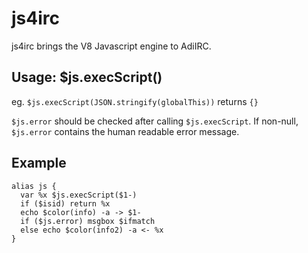 # js4irc

js4irc brings the V8 Javascript engine to AdiIRC.

## Usage: $js.execScript(<javascript>)

eg. `$js.execScript(JSON.stringify(globalThis))` returns `{}`

`$js.error` should be checked after calling `$js.execScript`. If non-null, `$js.error` contains the human readable error message.

## Example

````mrc
alias js {
  var %x $js.execScript($1-)
  if ($isid) return %x
  echo $color(info) -a -> $1-
  if ($js.error) msgbox $ifmatch
  else echo $color(info2) -a <- %x
}

````
